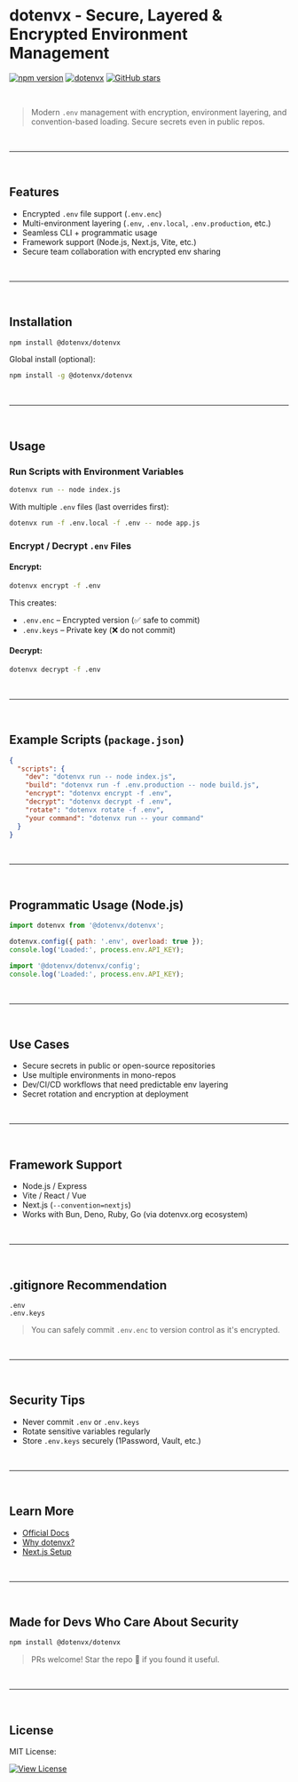
# dotenvx - Secure, Layered & Encrypted Environment Management

[![npm version](https://img.shields.io/npm/v/@dotenvx/dotenvx?color=red&style=social&logo=dotenvx)](https://www.npmjs.com/package/@dotenvx/dotenvx)
[![dotenvx](https://img.shields.io/badge/dotenvx-000000?logoColor=yellow&style=flat&logo=dotenv)](https://www.npmjs.com/package/@dotenvx/dotenvx)
[![GitHub stars](https://img.shields.io/github/stars/nishuR31/dotenvx?style=social)](https://github.com/nishuR31/dotenvx/stargazers)

<br>

> Modern `.env` management with encryption, environment layering, and convention-based loading. Secure secrets even in public repos.

<br>
<hr>
<br>

##  Features

-  Encrypted `.env` file support (`.env.enc`)
-  Multi-environment layering (`.env`, `.env.local`, `.env.production`, etc.)
-  Seamless CLI + programmatic usage
-  Framework support (Node.js, Next.js, Vite, etc.)
-  Secure team collaboration with encrypted env sharing

<br>
<hr>
<br>

##  Installation

```bash
npm install @dotenvx/dotenvx
```

Global install (optional):

```bash
npm install -g @dotenvx/dotenvx
```

<br>
<hr>
<br>

##  Usage

###  Run Scripts with Environment Variables

```bash
dotenvx run -- node index.js
```

With multiple `.env` files (last overrides first):

```bash
dotenvx run -f .env.local -f .env -- node app.js
```

###  Encrypt / Decrypt `.env` Files

#### Encrypt:

```bash
dotenvx encrypt -f .env
```

This creates:

* `.env.enc` – Encrypted version (✅ safe to commit)
* `.env.keys` – Private key (❌ do not commit)

#### Decrypt:

```bash
dotenvx decrypt -f .env
```

<br>
<hr>
<br>

##  Example Scripts (`package.json`)

```json
{
  "scripts": {
    "dev": "dotenvx run -- node index.js",
    "build": "dotenvx run -f .env.production -- node build.js",
    "encrypt": "dotenvx encrypt -f .env",
    "decrypt": "dotenvx decrypt -f .env",
    "rotate": "dotenvx rotate -f .env",
    "your command": "dotenvx run -- your command"
  }
}
```

<br>
<hr>
<br>

##  Programmatic Usage (Node.js)

```js
import dotenvx from '@dotenvx/dotenvx';

dotenvx.config({ path: '.env', overload: true });
console.log('Loaded:', process.env.API_KEY);
```

```js
import '@dotenvx/dotenvx/config';
console.log('Loaded:', process.env.API_KEY);
```

<br>
<hr>
<br>

##  Use Cases

*  Secure secrets in public or open-source repositories
*  Use multiple environments in mono-repos
*  Dev/CI/CD workflows that need predictable env layering
*  Secret rotation and encryption at deployment

<br>
<hr>
<br>

##  Framework Support

*  Node.js / Express
*  Vite / React / Vue
*  Next.js (`--convention=nextjs`)
*  Works with Bun, Deno, Ruby, Go (via dotenvx.org ecosystem)

<br>
<hr>
<br>

##  .gitignore Recommendation

```gitignore
.env
.env.keys
```

>  You can safely commit `.env.enc` to version control as it's encrypted.

<br>
<hr>
<br>

##  Security Tips

* Never commit `.env` or `.env.keys`
* Rotate sensitive variables regularly
* Store `.env.keys` securely (1Password, Vault, etc.)

<br>
<hr>
<br>

##  Learn More

*  [Official Docs](https://dotenvx.com/docs)
*  [Why dotenvx?](https://dotenvx.com/blog/2024/06/24/dotenvx-next-generation-config-management.html)
*  [Next.js Setup](https://dotenvx.com/docs/frameworks/nextjs)

<br>
<hr>
<br>

##  Made for Devs Who Care About Security

```bash
npm install @dotenvx/dotenvx
```

> PRs welcome! Star the repo 🌟 if you found it useful.

<br>
<hr>
<br>

##  License

MIT License:
<br>

[![View License](https://img.shields.io/badge/Licence-white?style=social&logo=github)](LICENSE)


